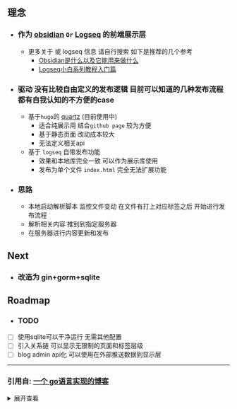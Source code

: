 

## 理念

- ### 作为 [obsidian](https://obsidian.md/) `Or` [Logseq](https://logseq.com/) 的前端展示层
  - 更多关于  或 logseq 信息 请自行搜索 如下是推荐的几个参考
    - [Obsidian是什么以及它能用来做什么](https://sspai.com/post/67399)
    - [Logseq小白系列教程入门篇](https://cn.logseq.com/t/topic/91)

- ### 驱动 没有比较自由定义的发布逻辑 目前可以知道的几种发布流程 都有自我认知的不方便的case
    - 基于`hugo`的 [quartz](https://quartz.jzhao.xyz/) (目前使用中)
      - 适合纯展示用 结合`github page` 较为方便
      - 基于静态页面 改动成本较大
      - 无法定义相关api 
    - 基于 `logseq` 自带发布功能
      - 效果和本地库完全一致 可以作为展示库使用
      - 发布为单个文件 `index.html` 完全无法扩展功能

- ### 思路

  - 本地启动解析脚本 监控文件变动 在文件有打上对应标签之后 开始进行发布流程
  - 解析相关内容 推到到指定服务器
  - 在服务器进行内容更新和发布

## Next

- ### 改造为 gin+gorm+sqlite

## Roadmap
- ### TODO
- [ ] 使用sqlite可以干净运行 无需其他配置
- [ ] 引入关系链 可以显示无限制的页面和标签层级
- [ ] blog admin api化 可以使用在外部推送数据到显示层

--- 

### 引用自: [一个 go语言实现的博客](https://github.com/zxysilent/blog)
<details>
<summary>展开查看</summary>

#### 技术栈
- golang
  - vue
  - echo 框架
  - 前台界面目前修改于 https://firekylin.org/

### 预览地址

[https://blog.zxysilent.com/](https://blog.zxysilent.com/)

### 开发原因 
- 现在自己使用博客系统不方便管理、部署和二次开发
  - 渲染速度到不到想要的效果

### 计划功能
实现```blog```功能和基本```cms```功能,提取快速开发框架和通用后台管理界面
- [x] 文章管理
  - [x] 页面管理
  - [x] 分类管理
  - [x] 标签管理
  - [x] 系统设置
  - [x] 管理主页

### tips

- 替换markdown 编辑器为富文本编辑器即可作为`CMS`  
[https://github.com/zxysilent/view-design-admin](https://github.com/zxysilent/view-design-admin)

  - 富文本预览地址  
  [http://76.zxysilent.com/demos/view-design-admin/index.html#/pages/editor](http://76.zxysilent.com/demos/view-design-admin/index.html#/pages/editor)

### 讨论群
🐧🐧 1059282178

### 使用方式
```
git clone https://github.com/zxysilent/blog.git
```
若要部署，请修改关键信息[jwt、用户名、密码等]
数据库自带文章内容请在部署前删除

####  运行服务
- 配置```conf.toml```数据库信息
  - 还原 ```data```目录下 ```db.sql``` 数据库
  数据库自带文章内容请在部署前删除
  - 安装依赖
  - 安装 swag   
      ```go get -u github.com/swaggo/swag/cmd/swag```
  - 运行```swag init ```生成api文档
  - 运行后台 ```go run```  

####  运行后台
- 安装依赖 ``` npm install ```
  - 开发运行 ``` npm run serve ```
  - 浏览器打开 [http://127.0.0.1:8080/](http://127.0.0.1:8080/)
  - 发布 ```npm run build ``` 会自动发布到 ```dist```目录下面
  - 友链里面第一个为后台登陆地址默认用户名```zxysilent```,密码```zxyslt```，可自行数据库修改
### 评论配置
  - 配置项目 opts(表).comment(值) 
    - 配置说明 [https://github.com/gitalk/gitalk](https://github.com/gitalk/gitalk)
## 渲染性能
![image](./data/imgs/benchmark.png)

## 效果展示

### 前台
![image](./data/imgs/front-0.png)
![image](./data/imgs/front-1.png)
![image](./data/imgs/front-2.png)

### 后台
![image](./data/imgs/backend-0.png)
![image](./data/imgs/backend-1.png)
![image](./data/imgs/backend-2.png)
![image](./data/imgs/backend-3.png)
![image](./data/imgs/backend-4.png)

## Donation
If this project help you a lot, you can support us by:

AliPay

![image](./data/imgs/alipay.png)

Wechat Pay

![image](./data/imgs/wechatpay.png)

</details>